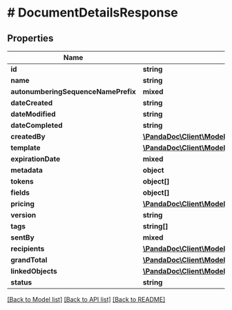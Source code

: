 # # DocumentDetailsResponse

## Properties

Name | Type | Description | Notes
------------ | ------------- | ------------- | -------------
**id** | **string** |  | [optional]
**name** | **string** |  | [optional]
**autonumberingSequenceNamePrefix** | **mixed** |  | [optional]
**dateCreated** | **string** |  | [optional]
**dateModified** | **string** |  | [optional]
**dateCompleted** | **string** |  | [optional]
**createdBy** | [**\PandaDoc\Client\Model\DocumentDetailsResponseCreatedBy**](DocumentDetailsResponseCreatedBy.md) |  | [optional]
**template** | [**\PandaDoc\Client\Model\DocumentDetailsResponseTemplate**](DocumentDetailsResponseTemplate.md) |  | [optional]
**expirationDate** | **mixed** |  | [optional]
**metadata** | **object** |  | [optional]
**tokens** | **object[]** |  | [optional]
**fields** | **object[]** |  | [optional]
**pricing** | [**\PandaDoc\Client\Model\PricingTablesResponse**](PricingTablesResponse.md) |  | [optional]
**version** | **string** |  | [optional]
**tags** | **string[]** |  | [optional]
**sentBy** | **mixed** |  | [optional]
**recipients** | [**\PandaDoc\Client\Model\DocumentDetailsResponseRecipients[]**](DocumentDetailsResponseRecipients.md) |  | [optional]
**grandTotal** | [**\PandaDoc\Client\Model\DocumentDetailsResponseGrandTotal**](DocumentDetailsResponseGrandTotal.md) |  | [optional]
**linkedObjects** | [**\PandaDoc\Client\Model\DocumentDetailsResponseLinkedObjects[]**](DocumentDetailsResponseLinkedObjects.md) |  | [optional]
**status** | **string** |  | [optional]

[[Back to Model list]](../../README.md#models) [[Back to API list]](../../README.md#endpoints) [[Back to README]](../../README.md)
